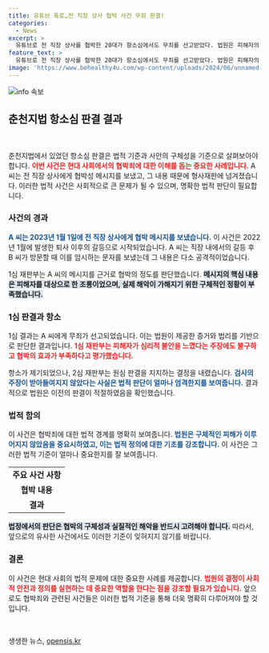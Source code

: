 ```yaml
---
title: 유튜브 폭로…전 직장 상사 협박 사건 무죄 판결!
categories:
  - News
excerpt: >
  유튜브로 전 직장 상사를 협박한 20대가 항소심에서도 무죄를 선고받았다. 법원은 피해자의 심리적 불안을 넘어서는 해악을 인정할 수 없다고 결론지었다. 이 사건은 법적 판단의 경계를 다시 생각하게 한다!
feature_text: >
  유튜브로 전 직장 상사를 협박한 20대가 항소심에서도 무죄를 선고받았다. 법원은 피해자의 심리적 불안을 넘어서는 해악을 인정할 수 없다고 결론지었다. 이 사건은 법적 판단의 경계를 다시 생각하게 한다!
image: 'https://www.behealthy4u.com/wp-content/uploads/2024/06/unnamed-file.png'
---
```


<p><img src="https://www.behealthy4u.com/wp-content/uploads/2024/06/unnamed-file.png" alt="info 속보" /></p>

<h2 data-ke-size="size26">춘천지법 항소심 판결 결과</h2>

<p data-ke-size="size16">&nbsp;</p>

<p>춘천지법에서 있었던 항소심 판결은 법적 기준과 사안의 구체성을 기준으로 살펴보아야 합니다. <strong><b><span style="color: #ee2323;">이번 사건은 현대 사회에서의 협박죄에 대한 이해를 돕는 중요한 사례입니다.</span></b></strong> A 씨는 전 직장 상사에게 협박성 메시지를 보냈고, 그 내용 때문에 형사재판에 넘겨졌습니다. 이러한 법적 사건은 사회적으로 큰 문제가 될 수 있으며, 명확한 법적 판단이 필요합니다.</p>

<h3>사건의 경과</h3>

<p><strong><b><span style="color: #1a5490;">A 씨는 2023년 1월 1일에 전 직장 상사에게 협박 메시지를 보냈습니다.</span></b></strong> 이 사건은 2022년 1월에 발생한 퇴사 이후의 갈등으로 시작되었습니다. A 씨는 직장 내에서의 갈등 후 B 씨가 방문할 때 이를 암시하는 문자를 보냈는데 그 내용은 다소 공격적이었습니다. </p>

<p>1심 재판부는 A 씨의 메시지를 근거로 협박의 정도를 판단했습니다. <strong><b><span style="background-color: #21538527;">메시지의 핵심 내용은 피해자를 대상으로 한 조롱이었으며, 실제 해악이 가해지기 위한 구체적인 정황이 부족했습니다.</span></b></strong></p>

<h3>1심 판결과 항소</h3>

<p>1심 결과는 A 씨에게 무죄가 선고되었습니다. 이는 법원이 제공한 증거와 법리를 기반으로 판단한 결과입니다. <strong><b><span style="color: #ee2323;">1심 재판부는 피해자가 심리적 불안을 느꼈다는 주장에도 불구하고 협박의 효과가 부족하다고 평가했습니다.</span></b></strong> </p>

<p>항소가 제기되었으나, 2심 재판부는 원심 판결을 지지하는 결정을 내렸습니다. <strong><b><span style="color: #1a5490;">검사의 주장이 받아들여지지 않았다는 사실은 법적 판단이 얼마나 엄격한지를 보여줍니다.</span></b></strong> 결과적으로 법원은 이전의 판결이 적절하였음을 확인했습니다.</p>

<h3>법적 함의</h3>

<p>이 사건은 협박죄에 대한 법적 경계를 명확히 보여줍니다. <strong><b><span style="color: #1a5490;">법원은 구체적인 피해가 이루어지지 않았음을 중요시하였고, 이는 법적 정의에 대한 기초를 강조합니다.</span></b></strong> 이 사건은 그러한 법적 기준이 얼마나 중요한지를 잘 보여줍니다.</p>

<table>
    <tr>
        <td style="text-align: center; height: 17px;"><b>주요 사건 사항</b></td>
    </tr>
    <tr>
        <td style="text-align: center; height: 17px;"><b>협박 내용</b></td>
    </tr>
    <tr>
        <td style="text-align: center; height: 17px;"><b>결과</b></td>
    </tr>
</table>

<p><strong><b><span style="background-color: #21538527;">법정에서의 판단은 협박의 구체성과 실질적인 해악을 반드시 고려해야 합니다.</span></b></strong> 따라서, 앞으로의 유사한 사건에서도 이러한 기준이 잊혀지지 않기를 바랍니다. </p>

<h3>결론</h3>

<p>이 사건은 현대 사회의 법적 문제에 대한 중요한 사례를 제공합니다. <strong><b><span style="color: #ee2323;">법원의 결정이 사회적 안전과 정의를 실현하는 데 중요한 역할을 한다는 점을 강조할 필요가 있습니다.</span></b></strong> 앞으로도 협박죄와 관련된 사건들은 이러한 법적 기준을 통해 더욱 명확히 다루어져야 할 것입니다. </p>

<p data-ke-size="size16">&nbsp;</p>
생생한 뉴스, <a href="https://opensis.kr" rel="dofollow">opensis.kr</a>


